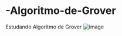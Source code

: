# -Algoritmo-de-Grover
Estudando Algoritmo de Grover
![image](https://github.com/user-attachments/assets/d18aa145-f614-42ea-9fca-f1a8d6d0965b)

